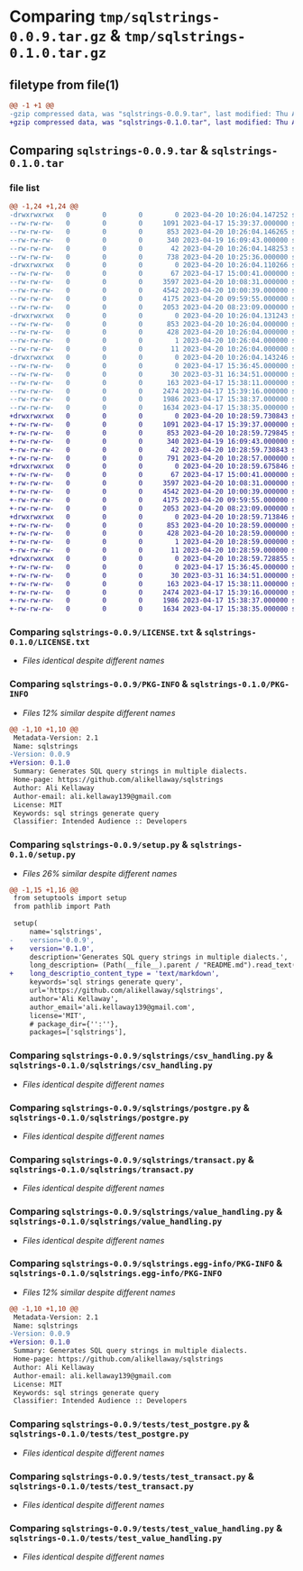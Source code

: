 # Comparing `tmp/sqlstrings-0.0.9.tar.gz` & `tmp/sqlstrings-0.1.0.tar.gz`

## filetype from file(1)

```diff
@@ -1 +1 @@
-gzip compressed data, was "sqlstrings-0.0.9.tar", last modified: Thu Apr 20 10:26:04 2023, max compression
+gzip compressed data, was "sqlstrings-0.1.0.tar", last modified: Thu Apr 20 10:28:59 2023, max compression
```

## Comparing `sqlstrings-0.0.9.tar` & `sqlstrings-0.1.0.tar`

### file list

```diff
@@ -1,24 +1,24 @@
-drwxrwxrwx   0        0        0        0 2023-04-20 10:26:04.147252 sqlstrings-0.0.9/
--rw-rw-rw-   0        0        0     1091 2023-04-17 15:39:37.000000 sqlstrings-0.0.9/LICENSE.txt
--rw-rw-rw-   0        0        0      853 2023-04-20 10:26:04.146265 sqlstrings-0.0.9/PKG-INFO
--rw-rw-rw-   0        0        0      340 2023-04-19 16:09:43.000000 sqlstrings-0.0.9/README.md
--rw-rw-rw-   0        0        0       42 2023-04-20 10:26:04.148253 sqlstrings-0.0.9/setup.cfg
--rw-rw-rw-   0        0        0      738 2023-04-20 10:25:36.000000 sqlstrings-0.0.9/setup.py
-drwxrwxrwx   0        0        0        0 2023-04-20 10:26:04.110266 sqlstrings-0.0.9/sqlstrings/
--rw-rw-rw-   0        0        0       67 2023-04-17 15:00:41.000000 sqlstrings-0.0.9/sqlstrings/__init__.py
--rw-rw-rw-   0        0        0     3597 2023-04-20 10:08:31.000000 sqlstrings-0.0.9/sqlstrings/csv_handling.py
--rw-rw-rw-   0        0        0     4542 2023-04-20 10:00:39.000000 sqlstrings-0.0.9/sqlstrings/postgre.py
--rw-rw-rw-   0        0        0     4175 2023-04-20 09:59:55.000000 sqlstrings-0.0.9/sqlstrings/transact.py
--rw-rw-rw-   0        0        0     2053 2023-04-20 08:23:09.000000 sqlstrings-0.0.9/sqlstrings/value_handling.py
-drwxrwxrwx   0        0        0        0 2023-04-20 10:26:04.131243 sqlstrings-0.0.9/sqlstrings.egg-info/
--rw-rw-rw-   0        0        0      853 2023-04-20 10:26:04.000000 sqlstrings-0.0.9/sqlstrings.egg-info/PKG-INFO
--rw-rw-rw-   0        0        0      428 2023-04-20 10:26:04.000000 sqlstrings-0.0.9/sqlstrings.egg-info/SOURCES.txt
--rw-rw-rw-   0        0        0        1 2023-04-20 10:26:04.000000 sqlstrings-0.0.9/sqlstrings.egg-info/dependency_links.txt
--rw-rw-rw-   0        0        0       11 2023-04-20 10:26:04.000000 sqlstrings-0.0.9/sqlstrings.egg-info/top_level.txt
-drwxrwxrwx   0        0        0        0 2023-04-20 10:26:04.143246 sqlstrings-0.0.9/tests/
--rw-rw-rw-   0        0        0        0 2023-04-17 15:36:45.000000 sqlstrings-0.0.9/tests/__init__.py
--rw-rw-rw-   0        0        0       30 2023-03-31 16:34:51.000000 sqlstrings-0.0.9/tests/test_csv_handling.py
--rw-rw-rw-   0        0        0      163 2023-04-17 15:38:11.000000 sqlstrings-0.0.9/tests/test_main.py
--rw-rw-rw-   0        0        0     2474 2023-04-17 15:39:16.000000 sqlstrings-0.0.9/tests/test_postgre.py
--rw-rw-rw-   0        0        0     1986 2023-04-17 15:38:37.000000 sqlstrings-0.0.9/tests/test_transact.py
--rw-rw-rw-   0        0        0     1634 2023-04-17 15:38:35.000000 sqlstrings-0.0.9/tests/test_value_handling.py
+drwxrwxrwx   0        0        0        0 2023-04-20 10:28:59.730843 sqlstrings-0.1.0/
+-rw-rw-rw-   0        0        0     1091 2023-04-17 15:39:37.000000 sqlstrings-0.1.0/LICENSE.txt
+-rw-rw-rw-   0        0        0      853 2023-04-20 10:28:59.729845 sqlstrings-0.1.0/PKG-INFO
+-rw-rw-rw-   0        0        0      340 2023-04-19 16:09:43.000000 sqlstrings-0.1.0/README.md
+-rw-rw-rw-   0        0        0       42 2023-04-20 10:28:59.730843 sqlstrings-0.1.0/setup.cfg
+-rw-rw-rw-   0        0        0      791 2023-04-20 10:28:57.000000 sqlstrings-0.1.0/setup.py
+drwxrwxrwx   0        0        0        0 2023-04-20 10:28:59.675846 sqlstrings-0.1.0/sqlstrings/
+-rw-rw-rw-   0        0        0       67 2023-04-17 15:00:41.000000 sqlstrings-0.1.0/sqlstrings/__init__.py
+-rw-rw-rw-   0        0        0     3597 2023-04-20 10:08:31.000000 sqlstrings-0.1.0/sqlstrings/csv_handling.py
+-rw-rw-rw-   0        0        0     4542 2023-04-20 10:00:39.000000 sqlstrings-0.1.0/sqlstrings/postgre.py
+-rw-rw-rw-   0        0        0     4175 2023-04-20 09:59:55.000000 sqlstrings-0.1.0/sqlstrings/transact.py
+-rw-rw-rw-   0        0        0     2053 2023-04-20 08:23:09.000000 sqlstrings-0.1.0/sqlstrings/value_handling.py
+drwxrwxrwx   0        0        0        0 2023-04-20 10:28:59.713846 sqlstrings-0.1.0/sqlstrings.egg-info/
+-rw-rw-rw-   0        0        0      853 2023-04-20 10:28:59.000000 sqlstrings-0.1.0/sqlstrings.egg-info/PKG-INFO
+-rw-rw-rw-   0        0        0      428 2023-04-20 10:28:59.000000 sqlstrings-0.1.0/sqlstrings.egg-info/SOURCES.txt
+-rw-rw-rw-   0        0        0        1 2023-04-20 10:28:59.000000 sqlstrings-0.1.0/sqlstrings.egg-info/dependency_links.txt
+-rw-rw-rw-   0        0        0       11 2023-04-20 10:28:59.000000 sqlstrings-0.1.0/sqlstrings.egg-info/top_level.txt
+drwxrwxrwx   0        0        0        0 2023-04-20 10:28:59.728855 sqlstrings-0.1.0/tests/
+-rw-rw-rw-   0        0        0        0 2023-04-17 15:36:45.000000 sqlstrings-0.1.0/tests/__init__.py
+-rw-rw-rw-   0        0        0       30 2023-03-31 16:34:51.000000 sqlstrings-0.1.0/tests/test_csv_handling.py
+-rw-rw-rw-   0        0        0      163 2023-04-17 15:38:11.000000 sqlstrings-0.1.0/tests/test_main.py
+-rw-rw-rw-   0        0        0     2474 2023-04-17 15:39:16.000000 sqlstrings-0.1.0/tests/test_postgre.py
+-rw-rw-rw-   0        0        0     1986 2023-04-17 15:38:37.000000 sqlstrings-0.1.0/tests/test_transact.py
+-rw-rw-rw-   0        0        0     1634 2023-04-17 15:38:35.000000 sqlstrings-0.1.0/tests/test_value_handling.py
```

### Comparing `sqlstrings-0.0.9/LICENSE.txt` & `sqlstrings-0.1.0/LICENSE.txt`

 * *Files identical despite different names*

### Comparing `sqlstrings-0.0.9/PKG-INFO` & `sqlstrings-0.1.0/PKG-INFO`

 * *Files 12% similar despite different names*

```diff
@@ -1,10 +1,10 @@
 Metadata-Version: 2.1
 Name: sqlstrings
-Version: 0.0.9
+Version: 0.1.0
 Summary: Generates SQL query strings in multiple dialects.
 Home-page: https://github.com/alikellaway/sqlstrings
 Author: Ali Kellaway
 Author-email: ali.kellaway139@gmail.com
 License: MIT
 Keywords: sql strings generate query
 Classifier: Intended Audience :: Developers
```

### Comparing `sqlstrings-0.0.9/setup.py` & `sqlstrings-0.1.0/setup.py`

 * *Files 26% similar despite different names*

```diff
@@ -1,15 +1,16 @@
 from setuptools import setup
 from pathlib import Path
 
 setup(
     name='sqlstrings',
-    version='0.0.9',    
+    version='0.1.0',    
     description='Generates SQL query strings in multiple dialects.',
     long_description= (Path(__file__).parent / "README.md").read_text(),
+    long_descriptio_content_type = 'text/markdown',
     keywords='sql strings generate query',
     url='https://github.com/alikellaway/sqlstrings',
     author='Ali Kellaway',
     author_email='ali.kellaway139@gmail.com',
     license='MIT',
     # package_dir={'':''},
     packages=['sqlstrings'],
```

### Comparing `sqlstrings-0.0.9/sqlstrings/csv_handling.py` & `sqlstrings-0.1.0/sqlstrings/csv_handling.py`

 * *Files identical despite different names*

### Comparing `sqlstrings-0.0.9/sqlstrings/postgre.py` & `sqlstrings-0.1.0/sqlstrings/postgre.py`

 * *Files identical despite different names*

### Comparing `sqlstrings-0.0.9/sqlstrings/transact.py` & `sqlstrings-0.1.0/sqlstrings/transact.py`

 * *Files identical despite different names*

### Comparing `sqlstrings-0.0.9/sqlstrings/value_handling.py` & `sqlstrings-0.1.0/sqlstrings/value_handling.py`

 * *Files identical despite different names*

### Comparing `sqlstrings-0.0.9/sqlstrings.egg-info/PKG-INFO` & `sqlstrings-0.1.0/sqlstrings.egg-info/PKG-INFO`

 * *Files 12% similar despite different names*

```diff
@@ -1,10 +1,10 @@
 Metadata-Version: 2.1
 Name: sqlstrings
-Version: 0.0.9
+Version: 0.1.0
 Summary: Generates SQL query strings in multiple dialects.
 Home-page: https://github.com/alikellaway/sqlstrings
 Author: Ali Kellaway
 Author-email: ali.kellaway139@gmail.com
 License: MIT
 Keywords: sql strings generate query
 Classifier: Intended Audience :: Developers
```

### Comparing `sqlstrings-0.0.9/tests/test_postgre.py` & `sqlstrings-0.1.0/tests/test_postgre.py`

 * *Files identical despite different names*

### Comparing `sqlstrings-0.0.9/tests/test_transact.py` & `sqlstrings-0.1.0/tests/test_transact.py`

 * *Files identical despite different names*

### Comparing `sqlstrings-0.0.9/tests/test_value_handling.py` & `sqlstrings-0.1.0/tests/test_value_handling.py`

 * *Files identical despite different names*

